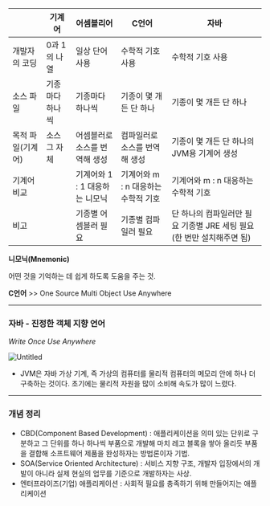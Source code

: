 |  | 기계어 | 어셈블리어 | C언어 | 자바                                         |
| --- | --- | --- | --- |--------------------------------------------|
| 개발자의 코딩 | 0과 1의 나열 | 일상 단어 사용 | 수학적 기호 사용 | 수학적 기호 사용                                  |
| 소스 파일 | 기종마다 하나씩 | 기종마다 하나씩 | 기종이 몇 개든 단 하나 | 기종이 몇 개든 단 하나                              |
| 목적 파일(기계어) | 소스 그 자체 | 어셈블러로 소스를 번역해 생성 | 컴파일러로 소스를 번역해 생성 | 기종이 몇 개든 단 하나의 JVM용 기계어 생성                 |
| 기계어 비교 |  | 기계어와 1 : 1 대응하는 니모닉 | 기계어와 m : n 대응하는 수학적 기호 | 기계어와 m : n 대응하는 수학적 기호                     |
| 비고 |  | 기종별 어셈블러 필요 | 기종별 컴파일러 필요 | 단 하나의 컴파일러만 필요 기종별 JRE 세팅 필요(한 번만 설치해주면 됨) |

**니모닉(Mnemonic)**

어떤 것을 기억하는 데 쉽게 하도록 도움을 주는 것.

**C언어** >> One Source Multi Object Use Anywhere

--- 
### 자바 - 진정한 객체 지향 언어

*Write Once Use Anywhere*

![Untitled](https://miro.medium.com/max/1166/1*tW1JZpC4nlVTn4U5nAzNoA.png)

- JVM은 자바 가상 기계, 즉 가상의 컴퓨터를 물리적 컴퓨터의 메모리 안에 하나 더 구축하는 것이다. 초기에는 물리적 자원을 많이 소비해 속도가 많이 느렸다.

---
### 개념 정리

- CBD(Component Based Development) : 애플리케이션을 의미 있는 단위로 구분하고 그 단위를 하나 하나씩 부품으로 개발해 마치 레고 블록을 쌓아 올리듯 부품을 결합해 소프트웨어 제품을 완성하자는 방법론이자 기법.
- SOA(Service Oriented Architecture) : 서비스 지향 구조, 개발자 입장에서의 개발이 아니라 실제 현실의 업무를 기준으로 개발하자는 사상.
- 엔터프라이즈(기업) 애플리케이션 : 사회적 필요를 충족하기 위해 만들어지는 애플리케이션